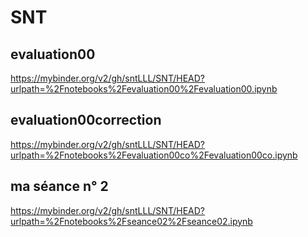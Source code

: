 # SNT
## evaluation00
https://mybinder.org/v2/gh/sntLLL/SNT/HEAD?urlpath=%2Fnotebooks%2Fevaluation00%2Fevaluation00.ipynb
## evaluation00correction
https://mybinder.org/v2/gh/sntLLL/SNT/HEAD?urlpath=%2Fnotebooks%2Fevaluation00co%2Fevaluation00co.ipynb
## ma séance n° 2
https://mybinder.org/v2/gh/sntLLL/SNT/HEAD?urlpath=%2Fnotebooks%2Fseance02%2Fseance02.ipynb
